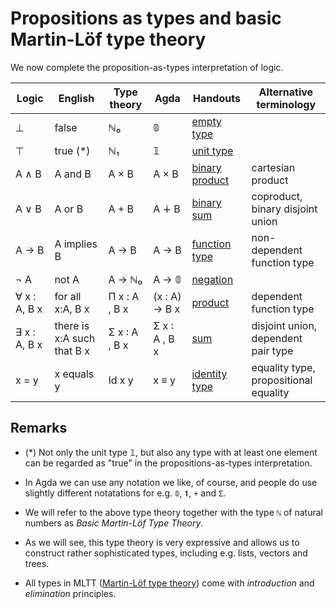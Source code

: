<!--
```agda
{-# OPTIONS --without-K --safe #-}

module curry-howard where

open import general-notation
```
-->
# Propositions as types and basic Martin-Löf type theory

We now complete the proposition-as-types interpretation of logic.

| Logic           | English                    | Type theory   | Agda          | Handouts                                            | Alternative terminology               |
| ---             | ---                        | ---           | ---           | ---                                                 | ---                                   |
| ⊥               | false                      | ℕ₀            | 𝟘             | [empty type](empty-type.lagda.md)                   |                                       |
| ⊤               | true (*)                   | ℕ₁            | 𝟙             | [unit type](unit-type.lagda.md)                     |                                       |
| A ∧ B           | A and B                    | A × B         | A × B         | [binary product](binary-product.lagda.md) | cartesian product                        |
| A ∨ B           | A or B                     | A + B         | A ∔ B         | [binary sum](binary-sum.lagda.md)                   | coproduct, <br> binary disjoint union      |
| A → B           | A implies B                | A → B         | A → B         | [function type](product.lagda.md)                   | non-dependent function type           |
| ¬ A             | not A                      | A → ℕ₀        | A → 𝟘         | [negation](negation.lagda.md)                       |                                       |
| ∀ x : A, B x    | for all x:A, B x           | Π x : A , B x | (x : A) → B x | [product](product.lagda.md)                         | dependent function type               |
| ∃ x : A, B x    | there is x:A such that B x | Σ x ꞉ A , B x | Σ x ꞉ A , B x | [sum](sum.lagda.md)                                 | disjoint union, <br> dependent pair type   |
| x = y           | x equals y                 | Id x y        | x ≡ y         | [identity type](identity-type.lagda.md)             | equality type, <br> propositional equality |

## Remarks

 * (*) Not only the unit type 𝟙, but also any type with at least one element can be regarded as "true" in the propositions-as-types interpretation.

 * In Agda we can use any notation we like, of course, and people do use slightly different notatations for e.g. `𝟘`, `𝟏`, `+` and `Σ`.

 * We will refer to the above type theory together with the type `ℕ` of natural numbers as *Basic Martin-Löf Type Theory*.

 * As we will see, this type theory is very expressive and allows us to construct rather sophisticated types, including e.g. lists, vectors and trees.

 * All types in MLTT ([Martin-Löf type theory](http://archive-pml.github.io/martin-lof/pdfs/Bibliopolis-Book-1984.pdf)) come with *introduction* and *elimination* principles.

